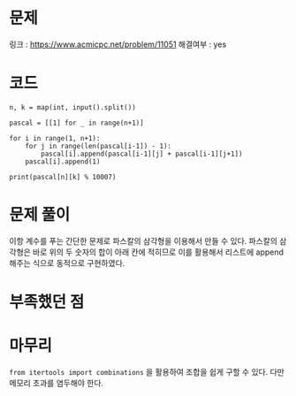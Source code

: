 # 문제
링크 : https://www.acmicpc.net/problem/11051
해결여부 : yes

# 코드
```
n, k = map(int, input().split())

pascal = [[1] for _ in range(n+1)]

for i in range(1, n+1):
    for j in range(len(pascal[i-1]) - 1):
        pascal[i].append(pascal[i-1][j] + pascal[i-1][j+1])
    pascal[i].append(1)

print(pascal[n][k] % 10007)
```

# 문제 풀이
이항 계수를 푸는 간단한 문제로 파스칼의 삼각형을 이용해서 만들 수 있다.
파스칼의 삼각형은 바로 위의 두 숫자의 합이 아래 칸에 적히므로 이를 활용해서 리스트에 append 해주는 식으로 동적으로 구현하였다.

# 부족했던 점


# 마무리
`from itertools import combinations` 을 활용하여 조합을 쉽게 구할 수 있다. 다만 메모리 초과를 염두해야 한다.